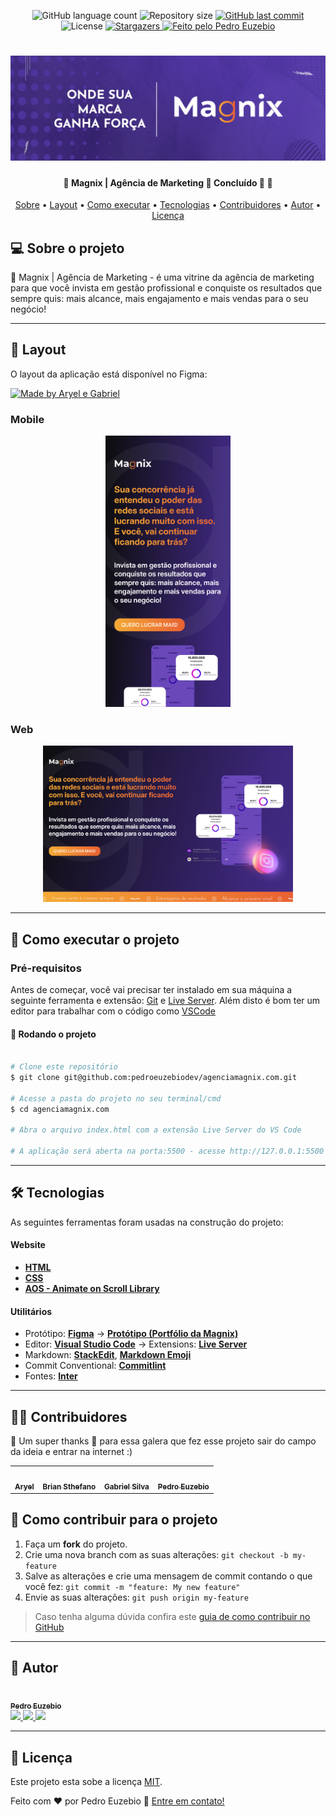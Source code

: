 <p align="center">
  <img alt="GitHub language count" src="https://img.shields.io/github/languages/count/pedroeuzebiodev/agenciamagnix.com?color=4c3398" />

  <img alt="Repository size" src="https://img.shields.io/github/repo-size/pedroeuzebiodev/agenciamagnix.com" />

  <a href="https://github.com/pedroeuzebiodev/agenciamagnix.com/commits/master">
    <img alt="GitHub last commit" src="https://img.shields.io/github/last-commit/pedroeuzebiodev/agenciamagnix.com" />
  </a>

   <img alt="License" src="https://img.shields.io/badge/license-MIT-brightgreen" />

   <a href="https://github.com/pedroeuzebiodev/agenciamagnix.com/stargazers">
    <img alt="Stargazers" src="https://img.shields.io/github/stars/pedroeuzebiodev/agenciamagnix.com?style=social" />
  </a>

  <a href="https://www.agenciamagnix.com">
    <img alt="Feito pelo Pedro Euzebio" src="https://img.shields.io/badge/feito%20por-Pedro%20Euzebio-4c3398" />
  </a>
</p>

<h1 align="center">
  <img alt="Agência Magnix" title="Agência Magnix" src="./.github/capa.png" />
</h1>

<h4 align="center">
 🚧  Magnix | Agência de Marketing 💜 Concluído 🚀 🚧
</h4>

<p align="center">
 <a href="#-sobre-o-projeto">Sobre</a> •
 <a href="#-layout">Layout</a> •
 <a href="#-como-executar-o-projeto">Como executar</a> •
 <a href="#-tecnologias">Tecnologias</a> •
 <a href="#-contribuidores">Contribuidores</a> •
 <a href="#-autor">Autor</a> •
 <a href="#user-content--licença">Licença</a>
</p>

## 💻 Sobre o projeto

💜 Magnix | Agência de Marketing - é uma vitrine da agência de marketing para que você invista em gestão profissional e conquiste os resultados que sempre quis: mais alcance, mais engajamento e mais vendas para o seu negócio!

---

## 🎨 Layout

O layout da aplicação está disponível no Figma:

<a href="https://www.figma.com/design/FfB9vGc6l0xiU6wdFlVVFg/Portf%C3%B3lio-da-Ag%C3%AAncia-Magnix?node-id=0-1&t=No4Bs95OYXbDjsnp-1">
  <img alt="Made by Aryel e Gabriel" src="https://img.shields.io/badge/Acessar%20Layout%20-Figma-%2304D361">
</a>

### Mobile

<p align="center">
  <img alt="Magnix | Agência de Marketing" title="Magnix | Agência de Marketing" src="./.github/preview-mobile.png" width="200px">
</p>

### Web

<p align="center">
  <img alt="Magnix | Agência de Marketing" title="Magnix | Agência de Marketing" src="./.github/preview-web.png" width="400px">
</p>

---

## 🚀 Como executar o projeto

### Pré-requisitos

Antes de começar, você vai precisar ter instalado em sua máquina a seguinte ferramenta e extensão: [Git](https://git-scm.com) e [Live Server](https://marketplace.visualstudio.com/items?itemName=ritwickdey.LiveServer). Além disto é bom ter um editor para trabalhar com o código como [VSCode](https://code.visualstudio.com/)

#### 🧭 Rodando o projeto

```bash

# Clone este repositório
$ git clone git@github.com:pedroeuzebiodev/agenciamagnix.com.git

# Acesse a pasta do projeto no seu terminal/cmd
$ cd agenciamagnix.com

# Abra o arquivo index.html com a extensão Live Server do VS Code

# A aplicação será aberta na porta:5500 - acesse http://127.0.0.1:5500

```

---

## 🛠 Tecnologias

As seguintes ferramentas foram usadas na construção do projeto:

#### **Website**

- **[HTML](https://developer.mozilla.org/pt-BR/docs/Web/HTML)**
- **[CSS](https://developer.mozilla.org/pt-BR/docs/Web/CSS)**
- **[AOS - Animate on Scroll Library](https://michalsnik.github.io/aos/)**

#### **Utilitários**

- Protótipo: **[Figma](https://www.figma.com/)** → **[Protótipo (Portfólio da Magnix)](https://www.figma.com/design/FfB9vGc6l0xiU6wdFlVVFg/Portf%C3%B3lio-da-Ag%C3%AAncia-Magnix?node-id=0-1&t=No4Bs95OYXbDjsnp-1)**
- Editor: **[Visual Studio Code](https://code.visualstudio.com/)** → Extensions: **[Live Server](https://marketplace.visualstudio.com/items?itemName=ritwickdey.LiveServer)**
- Markdown: **[StackEdit](https://stackedit.io/)**, **[Markdown Emoji](https://gist.github.com/rxaviers/7360908)**
- Commit Conventional: **[Commitlint](https://github.com/conventional-changelog/commitlint)**
- Fontes: **[Inter](https://fonts.google.com/specimen/Inter)**

---

## 👨‍💻 Contribuidores

💜 Um super thanks 👏 para essa galera que fez esse projeto sair do campo da ideia e entrar na internet :)

<table>
  <tr>
    <td align="center"><a href="https://www.instagram.com/findaryel"><img style="border-radius: 50%;" src="https://i.imgur.com/xeLXCQi.png" width="100px;" alt=""/><br /><sub><b>Aryel</b></sub></a></td>
    <td align="center"><a href="https://www.linkedin.com/in/brian-sthefano/"><img style="border-radius: 50%;" src="https://i.imgur.com/w1NXLlI.png" width="100px;" alt=""/><br /><sub><b>Brian Sthefano</b></sub></a></td>
    <td align="center"><a href="https://www.behance.net/gabrielsilva696"><img style="border-radius: 50%;" src="https://i.imgur.com/oDVzvs3.png" width="100px;" alt=""/><br /><sub><b>Gabriel Silva</b></sub></a></td>
    <td align="center"><a href="https://www.linkedin.com/in/pedroeuzebio"><img style="border-radius: 50%;" src="https://i.imgur.com/dJmzEPE.png" width="100px;" alt=""/><br /><sub><b>Pedro Euzebio</b></sub></a></td>
  </tr>
</table>

## 💪 Como contribuir para o projeto

1. Faça um **fork** do projeto.
2. Crie uma nova branch com as suas alterações: `git checkout -b my-feature`
3. Salve as alterações e crie uma mensagem de commit contando o que você fez: `git commit -m "feature: My new feature"`
4. Envie as suas alterações: `git push origin my-feature`

> Caso tenha alguma dúvida confira este [guia de como contribuir no GitHub](./CONTRIBUTING.md)

---

## 🦸 Autor

<a href="https://www.linkedin.com/in/pedroeuzebio">
 <img style="border-radius: 50%;" src="https://i.imgur.com/dJmzEPE.png" width="100px;" alt=""/>
 <br />
 <sub><b>Pedro Euzebio</b></sub>
</a>

<br>

<a href="mailto:pedroeuzebio.contato@gmail.com" class="contato">
        <img src="https://img.shields.io/badge/Gmail-D14836?style=plastic&logo=gmail&logoColor=white" />
      </a>
      <a href="https://www.linkedin.com/in/pedroeuzebio" class="contato">
        <img src="https://img.shields.io/badge/linkedin-%230077B5.svg?style=plastic&logo=linkedin&logoColor=white" />
      </a>
      <a href="https://www.youtube.com/@pedroeuzebiodev" class="contato">
        <img src="https://img.shields.io/badge/YouTube-%23FF0000.svg?style=plastic&logo=YouTube&logoColor=white" />
      </a>

---

## 📝 Licença

Este projeto esta sobe a licença [MIT](./LICENSE).

Feito com ❤️ por Pedro Euzebio 👋 [Entre em contato!](https://www.linkedin.com/in/pedroeuzebio)
